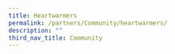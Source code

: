 ```yaml
---
title: Heartwarmers
permalink: /partners/Community/heartwarmers/
description: ""
third_nav_title: Community
---
```

